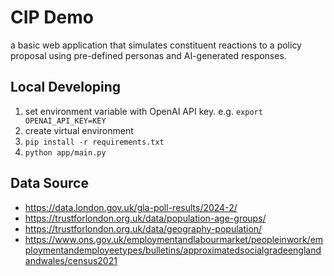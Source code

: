 # CIP Demo

a basic web application that simulates constituent reactions to a policy proposal using pre-defined personas and AI-generated responses.

## Local Developing

1. set environment variable with OpenAI API key. e.g. `export OPENAI_API_KEY=KEY`
1. create virtual environment
1. `pip install -r requirements.txt`
1. `python app/main.py`

## Data Source

- https://data.london.gov.uk/gla-poll-results/2024-2/
- https://trustforlondon.org.uk/data/population-age-groups/
- https://trustforlondon.org.uk/data/geography-population/
- https://www.ons.gov.uk/employmentandlabourmarket/peopleinwork/employmentandemployeetypes/bulletins/approximatedsocialgradeenglandandwales/census2021
